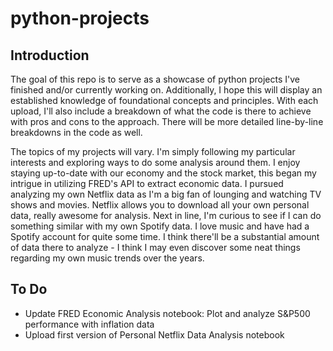 # python-projects

## Introduction

The goal of this repo is to serve as a showcase of python projects I've finished and/or currently working on. Additionally, I hope this will display an established knowledge of foundational concepts and principles. With each upload, I'll also include a breakdown of what the code is there to achieve with pros and cons to the approach. There will be more detailed line-by-line breakdowns in the code as well.

The topics of my projects will vary. I'm simply following my particular interests and exploring ways to do some analysis around them. I enjoy staying up-to-date with our economy and the stock market, this began my intrigue in utilizing FRED's API to extract economic data. I pursued analyzing my own Netflix data as I'm a big fan of lounging and watching TV shows and movies. Netflix allows you to download all your own personal data, really awesome for analysis. Next in line, I'm curious to see if I can do something similar with my own Spotify data. I love music and have had a Spotify account for quite some time. I think there'll be a substantial amount of data there to analyze - I think I may even discover some neat things regarding my own music trends over the years.

## To Do
- Update FRED Economic Analysis notebook: Plot and analyze S&P500 performance with inflation data
- Upload first version of Personal Netflix Data Analysis notebook
